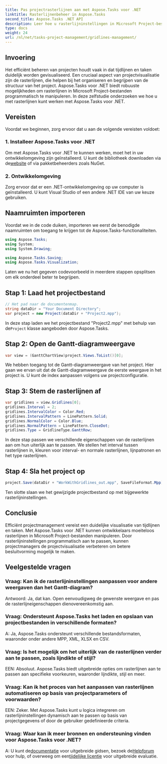 ```yaml
---
title: Pas projectrasterlijnen aan met Aspose.Tasks voor .NET
linktitle: Rasterlijnenbeheer in Aspose.Tasks
second_title: Aspose.Tasks .NET API
description: Leer hoe u rasterlijninstellingen in Microsoft Project-bestanden programmatisch kunt aanpassen met behulp van Aspose.Tasks voor .NET, projectvisualisatie en beheerefficiëntie.
type: docs
weight: 24
url: /nl/net/tasks-project-management/gridlines-management/
---
```

## Invoering
Het efficiënt beheren van projecten houdt vaak in dat tijdlijnen en taken duidelijk worden gevisualiseerd. Een cruciaal aspect van projectvisualisatie zijn de rasterlijnen, die helpen bij het organiseren en begrijpen van de structuur van het project. Aspose.Tasks voor .NET biedt robuuste mogelijkheden om rasterlijnen in Microsoft Project-bestanden programmatisch te manipuleren. In deze zelfstudie onderzoeken we hoe u met rasterlijnen kunt werken met Aspose.Tasks voor .NET.
## Vereisten
Voordat we beginnen, zorg ervoor dat u aan de volgende vereisten voldoet:
### 1. Installeer Aspose.Tasks voor .NET
Om met Aspose.Tasks voor .NET te kunnen werken, moet het in uw ontwikkelomgeving zijn geïnstalleerd. U kunt de bibliotheek downloaden via de[website](https://releases.aspose.com/tasks/net/) of via pakketbeheerders zoals NuGet.
### 2. Ontwikkelomgeving
Zorg ervoor dat er een .NET-ontwikkelomgeving op uw computer is geïnstalleerd. U kunt Visual Studio of een andere .NET IDE van uw keuze gebruiken.
## Naamruimten importeren
Voordat we in de code duiken, importeren we eerst de benodigde naamruimten om toegang te krijgen tot de Aspose.Tasks-functionaliteiten.

```csharp
using Aspose.Tasks;
using System;
using System.Drawing;

using Aspose.Tasks.Saving;
using Aspose.Tasks.Visualization;
```

Laten we nu het gegeven codevoorbeeld in meerdere stappen opsplitsen om elk onderdeel beter te begrijpen.
## Stap 1: Laad het projectbestand
```csharp
// Het pad naar de documentenmap.
string dataDir = "Your Document Directory";
var project = new Project(dataDir + "Project2.mpp");
```
 In deze stap laden we het projectbestand "Project2.mpp" met behulp van de`Project` klasse aangeboden door Aspose.Tasks.
## Stap 2: Open de Gantt-diagramweergave
```csharp
var view = (GanttChartView)project.Views.ToList()[0];
```
We hebben toegang tot de Gantt-diagramweergave van het project. Hier gaan we ervan uit dat de Gantt-diagramweergave de eerste weergave in het project is. U kunt de index aanpassen volgens uw projectconfiguratie.
## Stap 3: Stem de rasterlijnen af
```csharp
var gridlines = view.Gridlines[0];
gridlines.Interval = 2;
gridlines.IntervalColor = Color.Red;
gridlines.IntervalPattern = LinePattern.Solid;
gridlines.NormalColor = Color.Blue;
gridlines.NormalPattern = LinePattern.CloseDot;
gridlines.Type = GridlineType.GanttRow;
```
In deze stap passen we verschillende eigenschappen van de rasterlijnen aan om hun uiterlijk aan te passen. We stellen het interval tussen rasterlijnen in, kleuren voor interval- en normale rasterlijnen, lijnpatronen en het type rasterlijnen.
## Stap 4: Sla het project op
```csharp
project.Save(dataDir + "WorkWithGridlines_out.mpp", SaveFileFormat.Mpp);
```
Ten slotte slaan we het gewijzigde projectbestand op met bijgewerkte rasterlijninstellingen.
## Conclusie
Efficiënt projectmanagement vereist een duidelijke visualisatie van tijdlijnen en taken. Met Aspose.Tasks voor .NET kunnen ontwikkelaars moeiteloos rasterlijnen in Microsoft Project-bestanden manipuleren. Door rasterlijninstellingen programmatisch aan te passen, kunnen projectmanagers de projectvisualisatie verbeteren om betere besluitvorming mogelijk te maken.
## Veelgestelde vragen
### Vraag: Kan ik de rasterlijninstellingen aanpassen voor andere weergaven dan het Gantt-diagram?
Antwoord: Ja, dat kan. Open eenvoudigweg de gewenste weergave en pas de rasterlijneigenschappen dienovereenkomstig aan.
### Vraag: Ondersteunt Aspose.Tasks het laden en opslaan van projectbestanden in verschillende formaten?
A: Ja, Aspose.Tasks ondersteunt verschillende bestandsformaten, waaronder onder andere MPP, XML, XLSX en CSV.
### Vraag: Is het mogelijk om het uiterlijk van de rasterlijnen verder aan te passen, zoals lijndikte of stijl?
EEN: Absoluut. Aspose.Tasks biedt uitgebreide opties om rasterlijnen aan te passen aan specifieke voorkeuren, waaronder lijndikte, stijl en meer.
### Vraag: Kan ik het proces van het aanpassen van rasterlijnen automatiseren op basis van projectparameters of voorwaarden?
EEN: Zeker. Met Aspose.Tasks kunt u logica integreren om rasterlijninstellingen dynamisch aan te passen op basis van projectgegevens of door de gebruiker gedefinieerde criteria.
### Vraag: Waar kan ik meer bronnen en ondersteuning vinden voor Aspose.Tasks voor .NET?
 A: U kunt de[documentatie](https://reference.aspose.com/tasks/net/) voor uitgebreide gidsen, bezoek de[Helpforum](https://forum.aspose.com/c/tasks/15) voor hulp, of overweeg om een[tijdelijke licentie](https://purchase.aspose.com/temporary-license/) voor uitgebreide evaluatie.